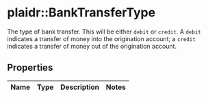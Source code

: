 # plaidr::BankTransferType

The type of bank transfer. This will be either `debit` or `credit`.  A `debit` indicates a transfer of money into the origination account; a `credit` indicates a transfer of money out of the origination account.

## Properties
Name | Type | Description | Notes
------------ | ------------- | ------------- | -------------



